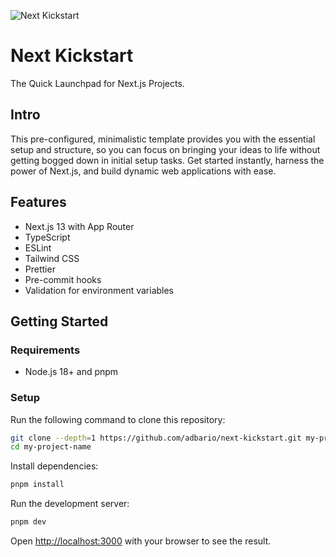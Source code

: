 ![Next Kickstart](https://github.com/adbario/next-kickstart/assets/22136575/644ccdae-7d2d-429a-a05b-e6934c7f61d4)

# Next Kickstart

The Quick Launchpad for Next.js Projects.

## Intro

This pre-configured, minimalistic template provides you with the essential setup and structure, so you can focus on bringing your ideas to life without getting bogged down in initial setup tasks. Get started instantly, harness the power of Next.js, and build dynamic web applications with ease.

## Features

- Next.js 13 with App Router
- TypeScript
- ESLint
- Tailwind CSS
- Prettier
- Pre-commit hooks
- Validation for environment variables

## Getting Started

### Requirements

- Node.js 18+ and pnpm

### Setup

Run the following command to clone this repository:

```bash
git clone --depth=1 https://github.com/adbario/next-kickstart.git my-project-name
cd my-project-name
```

Install dependencies:

```bash
pnpm install
```

Run the development server:

```bash
pnpm dev
```

Open [http://localhost:3000](http://localhost:3000) with your browser to see the result.
